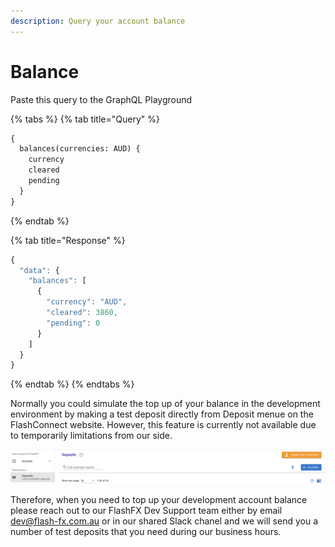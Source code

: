 ```yaml
---
description: Query your account balance
---
```


# Balance

Paste this query to the GraphQL Playground

{% tabs %}
{% tab title="Query" %}
```graphql
{
  balances(currencies: AUD) {
    currency
    cleared
    pending
  }
}
```
{% endtab %}

{% tab title="Response" %}
```javascript
{
  "data": {
    "balances": [
      {
        "currency": "AUD",
        "cleared": 3860,
        "pending": 0
      }
    ]
  }
}
```
{% endtab %}
{% endtabs %}

Normally you could simulate the top up of your balance in the development environment by making a test deposit directly from Deposit menue on the FlashConnect website. However, this feature is currently not available due to temporarily limitations from our side.&#x20;

![](<.gitbook/assets/image (1).png>)

Therefore, when you need to top up your development account balance please reach out to our FlashFX Dev Support team either by email dev@flash-fx.com.au or in our shared Slack chanel and we will send you a number of test deposits that you need during our business hours.

